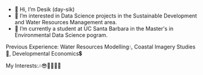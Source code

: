 - 👋 Hi, I’m Desik (day-sik)
- 👀 I’m interested in Data Science projects in the Sustainable Development and Water Resources Management area. 
- 🌱 I’m currently a student at UC Santa Barbara in the Master's in Environmental Data Science pogram. 
 
 Previous Experience: Water Resources Modelling💧, Coastal Imagery Studies🌊, Developmental Economics💲
 
 
 
 My Interests:🎶😎🌅🏀🏏🏓


<!---
desik23/desik23 is a ✨ special ✨ repository because its `README.md` (this file) appears on your GitHub profile.
You can click the Preview link to take a look at your changes.
--->
